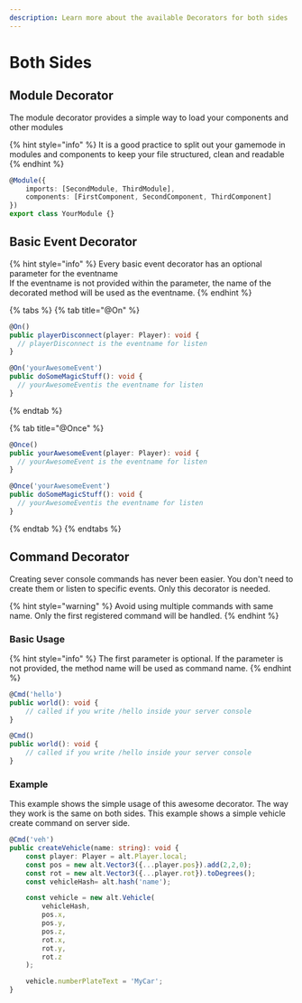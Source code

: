 ```yaml
---
description: Learn more about the available Decorators for both sides
---
```


# Both Sides

## Module Decorator

The module decorator provides a simple way to load your components and other modules

{% hint style="info" %}
It is a good practice to split out your gamemode in modules and components to keep your file structured, clean and readable
{% endhint %}

```typescript
@Module({
    imports: [SecondModule, ThirdModule],
    components: [FirstComponent, SecondComponent, ThirdComponent]
})
export class YourModule {}
```

## Basic Event Decorator

{% hint style="info" %}
Every basic event decorator has an optional parameter for the eventname  
If the eventname is not provided within the parameter, the name of the decorated method will be used as the eventname.
{% endhint %}

{% tabs %}
{% tab title="@On" %}
```typescript
@On()
public playerDisconnect(player: Player): void {
  // playerDisconnect is the eventname for listen
}

@On('yourAwesomeEvent')
public doSomeMagicStuff(): void {
  // yourAwesomeEventis the eventname for listen
}
```
{% endtab %}

{% tab title="@Once" %}
```typescript
@Once()
public yourAwesomeEvent(player: Player): void {
  // yourAwesomeEvent is the eventname for listen
}

@Once('yourAwesomeEvent')
public doSomeMagicStuff(): void {
  // yourAwesomeEventis the eventname for listen
}
```
{% endtab %}
{% endtabs %}

## Command Decorator

Creating sever console commands has never been easier. You don't need to create them or listen to specific events. Only this decorator is needed.

{% hint style="warning" %}
Avoid using multiple commands with same name. Only the first registered command will be handled.
{% endhint %}

### Basic Usage

{% hint style="info" %}
The first parameter is optional. If the parameter is not provided, the method name will be used as command name.
{% endhint %}

```typescript
@Cmd('hello')
public world(): void {
    // called if you write /hello inside your server console
}

@Cmd()
public world(): void {
    // called if you write /hello inside your server console
}
```

### Example

This example shows the simple usage of this awesome decorator. The way they work is the same on both sides. This example shows a simple vehicle create command on server side.

```typescript
@Cmd('veh')
public createVehicle(name: string): void {
    const player: Player = alt.Player.local;
    const pos = new alt.Vector3({...player.pos}).add(2,2,0);
    const rot = new alt.Vector3({...player.rot}).toDegrees();
    const vehicleHash= alt.hash('name');

    const vehicle = new alt.Vehicle(
        vehicleHash, 
        pos.x, 
        pos.y, 
        pos.z, 
        rot.x, 
        rot.y, 
        rot.z
    );

    vehicle.numberPlateText = 'MyCar';
}
```

